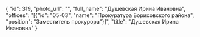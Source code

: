 {
    "id": 319,
    "photo_url": "",
    "full_name": "Душевская Ирина Ивановна",
    "offices": "[{\"id\": \"05-03\", \"name\": \"Прокуратура Борисовского района\", \"position\": \"Заместитель прокурора\"}]",
    "title": "Душевская Ирина Ивановна"
}